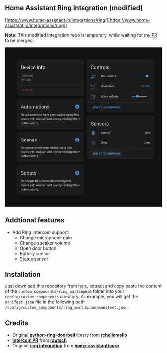 ## **Home Assistant Ring integration (modified)**

[https://www.home-assistant.io/integrations/ring/](https://www.home-assistant.io/integrations/ring/)

**Note:** This modified integration repo is temporary, while waiting for my [PR](https://github.com/home-assistant/core/pull/91600) to be merged.

![Ring](./screenshot.png)

## **Addtional features**

- Add Ring Intercom support:
    - Change microphone gain
    - Change speaker volume
    - Open door button
    - Battery sensor
    - Status sensor


## **Installation**

Just download this repository from [here](https://github.com/MartinPham/ring-integration-modified/archive/refs/heads/master.zip), extract and copy paste the content of the ``custom_components/ring_martinpham`` folder into your ``config/custom_components`` directory. As example, you will get the ``manifest.json`` file in the following path: ``/config/custom_components/ring_martinpham/manifest.json``.



## **Credits**

- Original **[python-ring-doorbell](https://github.com/tchellomello/python-ring-doorbell)** library from **[tchellomello](https://github.com/tchellomello)**
- **[Intercom PR](https://github.com/tchellomello/python-ring-doorbell/pull/277)** from **[rautsch](https://github.com/rautsch)**
- Original **[ring integration](https://github.com/home-assistant/core/tree/dev/homeassistant/components/ring)** from **[home-assistant/core](https://github.com/home-assistant/core)**